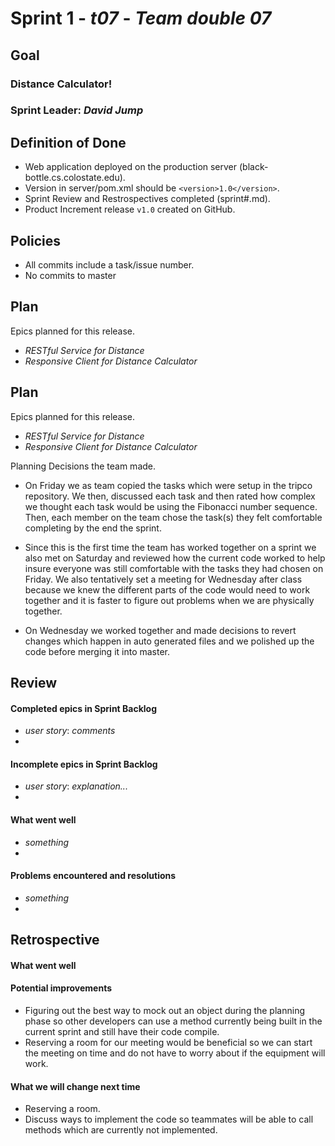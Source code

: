 # Sprint 1 - *t07* - *Team double 07*

## Goal

### Distance Calculator!
### Sprint Leader: *David Jump*

## Definition of Done

* Web application deployed on the production server (black-bottle.cs.colostate.edu).
* Version in server/pom.xml should be `<version>1.0</version>`.
* Sprint Review and Restrospectives completed (sprint#.md).
* Product Increment release `v1.0` created on GitHub.

## Policies

* All commits include a task/issue number.
* No commits to master

## Plan

Epics planned for this release.

* *RESTful Service for Distance*
* *Responsive Client for Distance Calculator*

## Plan

Epics planned for this release.

* *RESTful Service for Distance*
* *Responsive Client for Distance Calculator*

Planning Decisions the team made.

* On Friday we as team copied the tasks which were setup in the tripco repository. We then, discussed each task and then rated how complex we thought each task would be using the Fibonacci number sequence. Then, each member on the team chose the task(s) they felt comfortable completing by the end the sprint.

* Since this is the first time the team has worked together on a sprint we also met on Saturday and reviewed how the current code worked to help insure everyone was still comfortable with the tasks they had chosen on Friday. We also tentatively set a meeting for Wednesday after class because we knew the different parts of the code would need to work together and it is faster to figure out problems when we are physically together.

* On Wednesday we worked together and made decisions to revert changes which happen in auto generated files and we polished up the code before merging it into master.

## Review

#### Completed epics in Sprint Backlog 
* *user story*:  *comments*
* 

#### Incomplete epics in Sprint Backlog 
* *user story*: *explanation...*
*

#### What went well
* *something*
*

#### Problems encountered and resolutions
* *something*
*

## Retrospective

#### What went well

#### Potential improvements
* Figuring out the best way to mock out an object during the planning phase so other developers can use a method currently being built in the current sprint and still have their code compile.
* Reserving a room for our meeting would be beneficial so we can start the meeting on time and do not have to worry about if the equipment will work.

#### What we will change next time
* Reserving a room.
* Discuss ways to implement the code so teammates will be able to call methods which are currently not implemented.

